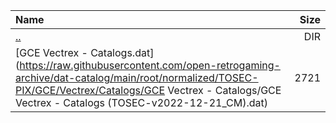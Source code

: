 |Name|Size|
|:---|---:|
|[..](../index.html)|DIR|
|[GCE Vectrex - Catalogs.dat](https://raw.githubusercontent.com/open-retrogaming-archive/dat-catalog/main/root/normalized/TOSEC-PIX/GCE/Vectrex/Catalogs/GCE Vectrex - Catalogs/GCE Vectrex - Catalogs (TOSEC-v2022-12-21_CM).dat)|2721|

